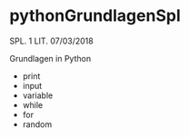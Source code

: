 # pythonGrundlagenSpl

SPL. 1 LIT. 07/03/2018

Grundlagen in Python

* print
* input
* variable
* while
* for
* random
